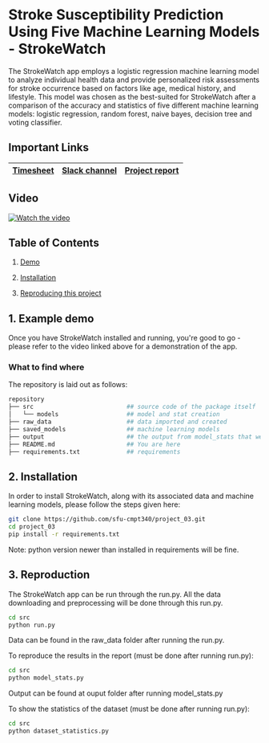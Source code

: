 # Stroke Susceptibility Prediction Using Five Machine Learning Models - StrokeWatch

The StrokeWatch app employs a logistic regression machine learning model to analyze individual health data and provide personalized risk assessments for stroke occurrence based on factors like age, medical history, and lifestyle.
This model was chosen as the best-suited for StrokeWatch after a comparison of the accuracy and statistics of five different machine learning models: logistic regression, random forest, naive bayes, decision tree and voting classifier.

## Important Links

| [Timesheet](https://1sfu-my.sharepoint.com/:x:/g/personal/kabhishe_sfu_ca/ERc0Vdpa4d9JsOf2QhltWxoBg9t34Slpekk71h27oCd2Yw?e=xaOhcR) | [Slack channel](https://app.slack.com/client/T05JYJAF22G/C05TGPB8D1A/docs/Qp:F05TE8BJEMR/1701591119214) | [Project report](https://www.overleaf.com/project/650c9edaf58339ecbee4649d) |
|-----------|---------------|-------------------------|

## Video

[![Watch the video](https://img.youtube.com/vi/5KdVeHabZSk/maxresdefault.jpg)](https://youtu.be/5KdVeHabZSk)

## Table of Contents
1. [Demo](#demo)

2. [Installation](#installation)

3. [Reproducing this project](#repro)


<a name="demo"></a>
## 1. Example demo
Once you have StrokeWatch installed and running, you're good to go - please refer to the video linked above for a demonstration of the app.

### What to find where
The repository is laid out as follows:

```bash
repository
├── src                          ## source code of the package itself
│   └── models                   ## model and stat creation
├── raw_data                     ## data imported and created
├── saved_models                 ## machine learning models
├── output                       ## the output from model_stats that we use in our report
├── README.md                    ## You are here
├── requirements.txt             ## requirements
```

<a name="installation"></a>

## 2. Installation

In order to install StrokeWatch, along with its associated data and machine learning models, please follow the steps given here:

```bash
git clone https://github.com/sfu-cmpt340/project_03.git
cd project_03
pip install -r requirements.txt 
```
Note: python version newer than installed in requirements will be fine.

<a name="repro"></a>
## 3. Reproduction
The StrokeWatch app can be run through the run.py. All the data downloading and preprocessing will be done through this run.py.
```bash
cd src
python run.py
```
Data can be found in the raw_data folder after running the run.py.

To reproduce the results in the report (must be done after running run.py):
```bash
cd src
python model_stats.py
```
Output can be found at ouput folder after running model_stats.py

To show the statistics of the dataset (must be done after running run.py):
```bash
cd src
python dataset_statistics.py
```
